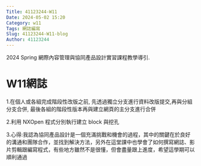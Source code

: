 ```yaml
---
Title: 41123244-W11
Date: 2024-05-02 15:20
Category: w11
Tags: 網誌編寫
Slug: 41123244-W11-blog
Author: 41123244
---
```


2024 Spring 網際內容管理與協同產品設計實習課程教學導引.

<!-- PELICAN_END_SUMMARY -->
# W11網誌
1.在個人或各組完成階段性改版之前, 先透過獨立分支進行資料改版提交,再與分組分支合併, 最後各組的階段性版本再與建立網頁的主分支進行合併

2.利用 NXOpen 程式分別執行建立 block 與挖孔

3.心得:我認為協同產品設計是一個充滿挑戰和機會的過程，其中的關鍵在於良好的溝通和團隊合作，並找到解決方法，另外在這堂課中也學會了如何撰寫網誌、影片剪輯跟編寫程式，有些地方雖然不是很懂，但會盡量跟上進度，希望這學期可以順利通過
